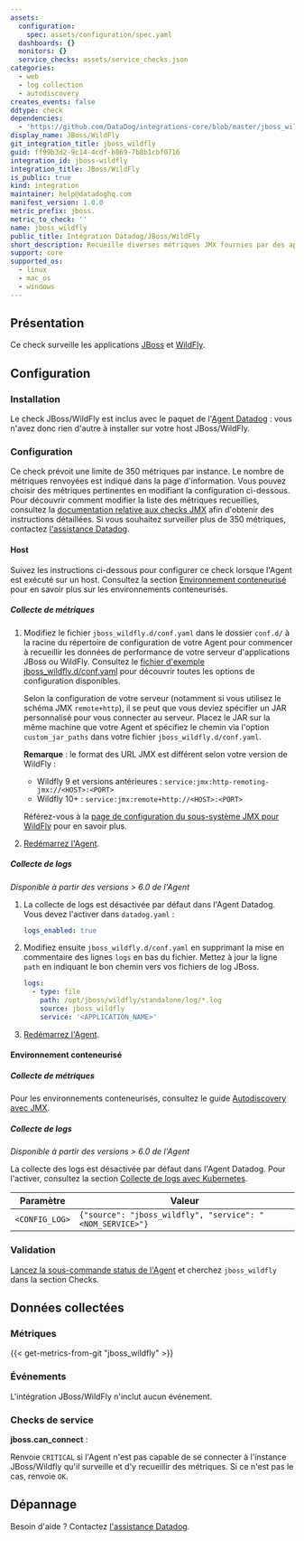 ```yaml
---
assets:
  configuration:
    spec: assets/configuration/spec.yaml
  dashboards: {}
  monitors: {}
  service_checks: assets/service_checks.json
categories:
  - web
  - log collection
  - autodiscovery
creates_events: false
ddtype: check
dependencies:
  - 'https://github.com/DataDog/integrations-core/blob/master/jboss_wildfly/README.md'
display_name: JBoss/WildFly
git_integration_title: jboss_wildfly
guid: ff99b3d2-9c14-4cdf-b869-7b8b1cbf0716
integration_id: jboss-wildfly
integration_title: JBoss/WildFly
is_public: true
kind: integration
maintainer: help@datadoghq.com
manifest_version: 1.0.0
metric_prefix: jboss.
metric_to_check: ''
name: jboss_wildfly
public_title: Intégration Datadog/JBoss/WildFly
short_description: Recueille diverses métriques JMX fournies par des applications JBoss et WildFly
support: core
supported_os:
  - linux
  - mac_os
  - windows
---
```

## Présentation

Ce check surveille les applications [JBoss][1] et [WildFly][2].

## Configuration

### Installation

Le check JBoss/WildFly est inclus avec le paquet de l'[Agent Datadog][3] : vous n'avez donc rien d'autre à installer sur votre host JBoss/WildFly.

### Configuration

Ce check prévoit une limite de 350 métriques par instance. Le nombre de métriques renvoyées est indiqué dans la page d'information. Vous pouvez choisir des métriques pertinentes en modifiant la configuration ci-dessous. Pour découvrir comment modifier la liste des métriques recueillies, consultez la [documentation relative aux checks JMX][4] afin d'obtenir des instructions détaillées. Si vous souhaitez surveiller plus de 350 métriques, contactez [l'assistance Datadog][5].

#### Host

Suivez les instructions ci-dessous pour configurer ce check lorsque l'Agent est exécuté sur un host. Consultez la section [Environnement conteneurisé](#environnement-conteneurise) pour en savoir plus sur les environnements conteneurisés.

##### Collecte de métriques

1. Modifiez le fichier `jboss_wildfly.d/conf.yaml` dans le dossier `conf.d/` à la racine du répertoire de configuration de votre Agent pour commencer à recueillir les données de performance de votre serveur d'applications JBoss ou WildFly. Consultez le [fichier d'exemple jboss_wildfly.d/conf.yaml][6] pour découvrir toutes les options de configuration disponibles.

    Selon la configuration de votre serveur (notamment si vous utilisez le schéma JMX `remote+http`), il se peut que vous deviez spécifier un JAR personnalisé pour vous connecter au serveur. Placez le JAR sur la même machine que votre Agent et spécifiez le chemin via l'option `custom_jar_paths` dans votre fichier `jboss_wildfly.d/conf.yaml`.

    **Remarque** : le format des URL JMX est différent selon votre version de WildFly :

   - Wildfly 9 et versions antérieures : `service:jmx:http-remoting-jmx://<HOST>:<PORT>`
   - Wildfly 10+ : `service:jmx:remote+http://<HOST>:<PORT>`

    Référez-vous à la [page de configuration du sous-système JMX pour WildFly][7] pour en savoir plus.

2. [Redémarrez l'Agent][8].

##### Collecte de logs

_Disponible à partir des versions > 6.0 de l'Agent_

1. La collecte de logs est désactivée par défaut dans l'Agent Datadog. Vous devez l'activer dans `datadog.yaml` :

   ```yaml
   logs_enabled: true
   ```

2. Modifiez ensuite `jboss_wildfly.d/conf.yaml` en supprimant la mise en commentaire des lignes `logs` en bas du fichier. Mettez à jour la ligne `path` en indiquant le bon chemin vers vos fichiers de log JBoss.

   ```yaml
   logs:
     - type: file
       path: /opt/jboss/wildfly/standalone/log/*.log
       source: jboss_wildfly
       service: '<APPLICATION_NAME>'
   ```

3. [Redémarrez l'Agent][8].

#### Environnement conteneurisé

##### Collecte de métriques

Pour les environnements conteneurisés, consultez le guide [Autodiscovery avec JMX][9].

##### Collecte de logs

_Disponible à partir des versions > 6.0 de l'Agent_

La collecte des logs est désactivée par défaut dans l'Agent Datadog. Pour l'activer, consultez la section [Collecte de logs avec Kubernetes][10].

| Paramètre      | Valeur                                                      |
| -------------- | ---------------------------------------------------------- |
| `<CONFIG_LOG>` | `{"source": "jboss_wildfly", "service": "<NOM_SERVICE>"}` |

### Validation

[Lancez la sous-commande status de l'Agent][11] et cherchez `jboss_wildfly` dans la section Checks.

## Données collectées

### Métriques
{{< get-metrics-from-git "jboss_wildfly" >}}


### Événements

L'intégration JBoss/WildFly n'inclut aucun événement.

### Checks de service

**jboss.can_connect** :

Renvoie `CRITICAL` si l'Agent n'est pas capable de se connecter à l'instance JBoss/Wildfly qu'il surveille et d'y recueillir des métriques. Si ce n'est pas le cas, renvoie `OK`.

## Dépannage

Besoin d'aide ? Contactez [l'assistance Datadog][5].

[1]: https://developers.redhat.com/products/eap/overview
[2]: http://wildfly.org
[3]: https://app.datadoghq.com/account/settings#agent
[4]: https://docs.datadoghq.com/fr/integrations/java/
[5]: https://docs.datadoghq.com/fr/help/
[6]: https://github.com/DataDog/integrations-core/blob/master/jboss_wildfly/datadog_checks/jboss_wildfly/data/conf.yaml.example
[7]: https://docs.jboss.org/author/display/WFLY9/JMX%20subsystem%20configuration.html
[8]: https://docs.datadoghq.com/fr/agent/guide/agent-commands/#start-stop-restart-the-agent
[9]: https://docs.datadoghq.com/fr/agent/guide/autodiscovery-with-jmx/?tab=containerizedagent
[10]: https://docs.datadoghq.com/fr/agent/kubernetes/log/
[11]: https://docs.datadoghq.com/fr/agent/guide/agent-commands/#agent-status-and-information
[12]: https://github.com/DataDog/integrations-core/blob/master/jboss_wildfly/metadata.csv